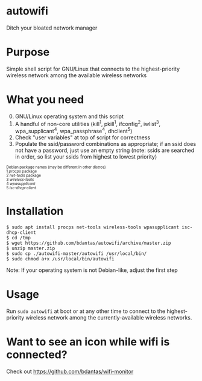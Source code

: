 # autowifi
Ditch your bloated network manager

# Purpose
Simple shell script for GNU/Linux that connects to the highest-priority wireless network among the available wireless networks

# What you need
0. GNU/Linux operating system and this script
1. A handful of non-core utilities (kill<sup>1</sup>, pkill<sup>1</sup>, ifconfig<sup>2</sup>, iwlist<sup>3</sup>, wpa_supplicant<sup>4</sup>, wpa_passphrase<sup>4</sup>, dhclient<sup>5</sup>)
2. Check "user variables" at top of script for correctness
3. Populate the ssid/password combinations as appropriate; if an ssid does not have a password, just use an empty string (note: ssids are searched in order, so list your ssids from highest to lowest priority)

<sub><sup>
Debian package names (may be different in other distros)  
1 *procps* package  
2 *net-tools* package  
3 *wireless-tools*  
4 *wpasupplicant*  
5 *isc-dhcp-client*  
</sub></sup>

# Installation
```
$ sudo apt install procps net-tools wireless-tools wpasupplicant isc-dhcp-client
$ cd /tmp
$ wget https://github.com/bdantas/autowifi/archive/master.zip
$ unzip master.zip
$ sudo cp ./autowifi-master/autowifi /usr/local/bin/
$ sudo chmod a+x /usr/local/bin/autowifi
```
Note: If your operating system is not Debian-like, adjust the first step

# Usage
Run `sudo autowifi` at boot or at any other time to connect to the highest-priority wireless network among the currently-available wireless networks.

# Want to see an icon while wifi is connected?
Check out https://github.com/bdantas/wifi-monitor
